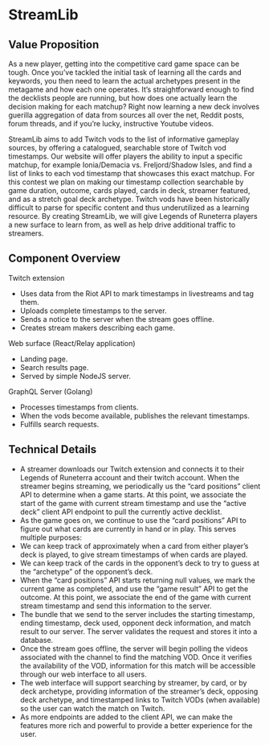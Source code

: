 # StreamLib

## Value Proposition
As a new player, getting into the competitive card game space can be tough. Once you’ve tackled the initial task of learning all the cards and keywords, you then need to learn the actual archetypes present in the metagame and how each one operates. It’s straightforward enough to find the decklists people are running, but how does one actually learn the decision making for each matchup? Right now learning a new deck involves guerilla aggregation of data from sources all over the net, Reddit posts, forum threads, and if you’re lucky, instructive Youtube videos.

StreamLib aims to add Twitch vods to the list of informative gameplay sources, by offering a catalogued, searchable store of Twitch vod timestamps. Our website will offer players the ability to input a specific matchup, for example Ionia/Demacia vs. Freljord/Shadow Isles, and find a list of links to each vod timestamp that showcases this exact matchup. For this contest we plan on making our timestamp collection searchable by game duration, outcome, cards played, cards in deck, streamer featured, and as a stretch goal deck archetype. Twitch vods have been historically difficult to parse for specific content and thus underutilized as a learning resource. By creating StreamLib, we will give Legends of Runeterra players a new surface to learn from, as well as help drive additional traffic to streamers.

## Component Overview
Twitch extension
- Uses data from the Riot API to mark timestamps in livestreams and tag them.
- Uploads complete timestamps to the server.
- Sends a notice to the server when the stream goes offline.
- Creates stream makers describing each game.

Web surface (React/Relay application)
- Landing page.
- Search results page.
- Served by simple NodeJS server.

GraphQL Server (Golang)
- Processes timestamps from clients.
- When the vods become available, publishes the relevant timestamps.
- Fulfills search requests.

## Technical Details
- A streamer downloads our Twitch extension and connects it to their Legends of Runeterra account and their twitch account.
When the streamer begins streaming, we periodically us the “card positions” client API to determine when a game starts. At this point, we associate the start of the game with current stream timestamp and use the “active deck” client API endpoint to pull the currently active decklist. 
- As the game goes on, we continue to use the “card positions” API to figure out what cards are currently in hand or in play. This serves multiple purposes:
- We can keep track of approximately when a card from either player’s deck is played, to give stream timestamps of when cards are played.
- We can keep track of the cards in the opponent’s deck to try to guess at the “archetype” of the opponent’s deck.
- When the “card positions” API starts returning null values, we mark the current game as completed, and use the “game result” API to get the outcome. At this point, we associate the end of the game with current stream timestamp and send this information to the server.
- The bundle that we send to the server includes the starting timestamp, ending timestamp, deck used, opponent deck information, and match result to our server. The server validates the request and stores it into a database.
- Once the stream goes offline, the server will begin polling the videos associated with the channel to find the matching VOD. Once it verifies the availability of the VOD, information for this match will be accessible through our web interface to all users. 
- The web interface will support searching by streamer, by card, or by deck archetype, providing information of the streamer’s deck, opposing deck archetype, and timestamped links to Twitch VODs (when available) so the user can watch the match on Twitch.
- As more endpoints are added to the client API, we can make the features more rich and powerful to provide a better experience for the user.
